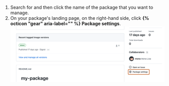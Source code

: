 1. Search for and then click the name of the package that you want to manage.
4. On your package's landing page, on the right-hand side, click **{% octicon "gear" aria-label="" %} Package settings**.
  ![Screenshot of a package's landing page. In the lower right corner, "Package settings" is highlighted with an orange outline.](/assets/images/help/package-registry/package-settings.png)
